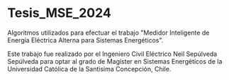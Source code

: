 # Tesis_MSE_2024
Algoritmos utilizados para efectuar el trabajo "Medidor Inteligente de Energía Eléctrica Alterna para Sistemas Energéticos".

Este trabajo fue realizado por el Ingeniero Civil Eléctrico Neil Sepúlveda Sepúlveda para optar al grado de Magíster en Sistemas Energéticos de la Universidad Católica de la Santisima Concepción, Chile.

